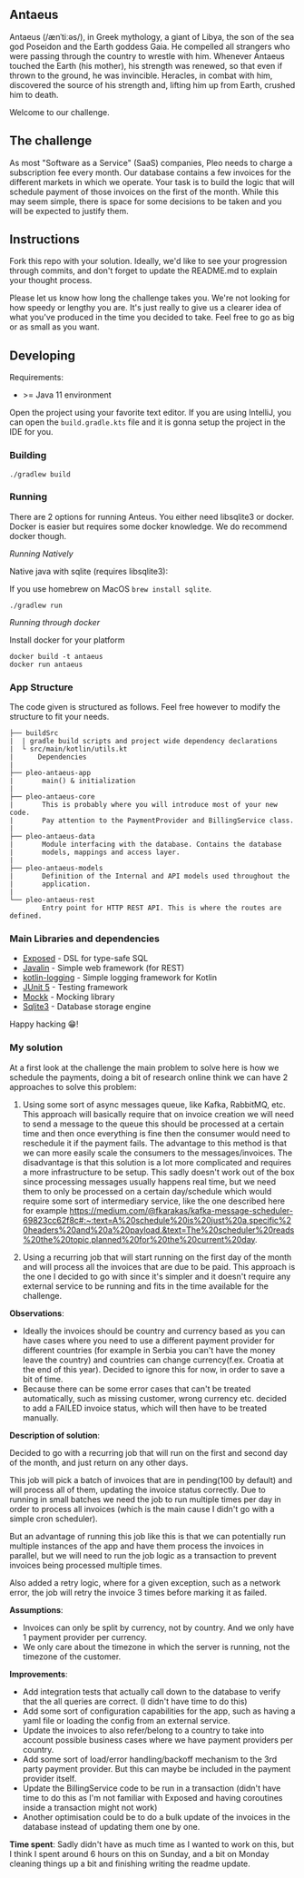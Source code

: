 ## Antaeus

Antaeus (/ænˈtiːəs/), in Greek mythology, a giant of Libya, the son of the sea god Poseidon and the Earth goddess Gaia. He compelled all strangers who were passing through the country to wrestle with him. Whenever Antaeus touched the Earth (his mother), his strength was renewed, so that even if thrown to the ground, he was invincible. Heracles, in combat with him, discovered the source of his strength and, lifting him up from Earth, crushed him to death.

Welcome to our challenge.

## The challenge

As most "Software as a Service" (SaaS) companies, Pleo needs to charge a subscription fee every month. Our database contains a few invoices for the different markets in which we operate. Your task is to build the logic that will schedule payment of those invoices on the first of the month. While this may seem simple, there is space for some decisions to be taken and you will be expected to justify them.

## Instructions

Fork this repo with your solution. Ideally, we'd like to see your progression through commits, and don't forget to update the README.md to explain your thought process.

Please let us know how long the challenge takes you. We're not looking for how speedy or lengthy you are. It's just really to give us a clearer idea of what you've produced in the time you decided to take. Feel free to go as big or as small as you want.

## Developing

Requirements:
- \>= Java 11 environment

Open the project using your favorite text editor. If you are using IntelliJ, you can open the `build.gradle.kts` file and it is gonna setup the project in the IDE for you.

### Building

```
./gradlew build
```

### Running

There are 2 options for running Anteus. You either need libsqlite3 or docker. Docker is easier but requires some docker knowledge. We do recommend docker though.

*Running Natively*

Native java with sqlite (requires libsqlite3):

If you use homebrew on MacOS `brew install sqlite`.

```
./gradlew run
```

*Running through docker*

Install docker for your platform

```
docker build -t antaeus
docker run antaeus
```

### App Structure
The code given is structured as follows. Feel free however to modify the structure to fit your needs.
```
├── buildSrc
|  | gradle build scripts and project wide dependency declarations
|  └ src/main/kotlin/utils.kt 
|      Dependencies
|
├── pleo-antaeus-app
|       main() & initialization
|
├── pleo-antaeus-core
|       This is probably where you will introduce most of your new code.
|       Pay attention to the PaymentProvider and BillingService class.
|
├── pleo-antaeus-data
|       Module interfacing with the database. Contains the database 
|       models, mappings and access layer.
|
├── pleo-antaeus-models
|       Definition of the Internal and API models used throughout the
|       application.
|
└── pleo-antaeus-rest
        Entry point for HTTP REST API. This is where the routes are defined.
```

### Main Libraries and dependencies
* [Exposed](https://github.com/JetBrains/Exposed) - DSL for type-safe SQL
* [Javalin](https://javalin.io/) - Simple web framework (for REST)
* [kotlin-logging](https://github.com/MicroUtils/kotlin-logging) - Simple logging framework for Kotlin
* [JUnit 5](https://junit.org/junit5/) - Testing framework
* [Mockk](https://mockk.io/) - Mocking library
* [Sqlite3](https://sqlite.org/index.html) - Database storage engine

Happy hacking 😁!


### My solution

At a first look at the challenge the main problem to solve here is how we schedule the payments, doing a bit of research online think we can have 2 approaches to solve this problem:

1) Using some sort of async messages queue, like Kafka, RabbitMQ, etc. This approach will basically require that on invoice creation we will need to send a message to the queue this should be processed at a certain time and then once everything is fine then the consumer would need to reschedule it if the payment fails.
The advantage to this method is that we can more easily scale the consumers to the messages/invoices. The disadvantage is that this solution is a lot more complicated and requires a more infrastructure to be setup.
This sadly doesn't work out of the box since processing messages usually happens real time, but we need them to only be processed on a certain day/schedule which would require some sort of intermediary service, like the one described here for example https://medium.com/@fkarakas/kafka-message-scheduler-69823cc62f8c#:~:text=A%20schedule%20is%20just%20a,specific%20headers%20and%20a%20payload.&text=The%20scheduler%20reads%20the%20topic,planned%20for%20the%20current%20day.

2) Using a recurring job that will start running on the first day of the month and will process all the invoices that are due to be paid. This approach is the one I decided to go with since it's simpler and it doesn't require any external service to be running and fits in the time available for the challenge.

**Observations**:

- Ideally the invoices should be country and currency based as you can have cases where you need to use a different payment provider for different countries (for example in Serbia you can't have the money leave the country)
and countries can change currency(f.ex. Croatia at the end of this year). Decided to ignore this for now, in order to save a bit of time.
- Because there can be some error cases that can't be treated automatically, such as missing customer, wrong currency etc. decided to add a FAILED invoice status, which will then have to be treated manually.

**Description of solution**:

Decided to go with a recurring job that will run on the first and second day of the month, and just return on any other days.

This job will pick a batch of invoices that are in pending(100 by default) and will process all of them, updating the invoice status correctly. Due to
running in small batches we need the job to run multiple times per day in order to process all invoices (which is the main cause I didn't go with a simple cron scheduler).

But an advantage of running this job like this is that we can potentially run multiple instances of the app and have them process the invoices in parallel, but we will
need to run the job logic as a transaction to prevent invoices being processed multiple times.

Also added a retry logic, where for a given exception, such as a network error, the job will retry the invoice 3 times before marking it as failed.

**Assumptions**:
- Invoices can only be split by currency, not by country. And we only have 1 payment provider per currency.
- We only care about the timezone in which the server is running, not the timezone of the customer.

**Improvements**:

- Add integration tests that actually call down to the database to verify that the all queries are correct. (I didn't have time to do this)
- Add some sort of configuration capabilities for the app, such as having a yaml file or loading the config from an external service.
- Update the invoices to also refer/belong to a country to take into account possible business cases where we have payment providers per country.
- Add some sort of load/error handling/backoff mechanism to the 3rd party payment provider. But this can maybe be included in the payment provider itself.
- Update the BillingService code to be run in a transaction (didn't have time to do this as I'm not familiar with Exposed and having coroutines inside a transaction might not work)
- Another optimisation could be to do a bulk update of the invoices in the database instead of updating them one by one.

**Time spent**: Sadly didn't have as much time as I wanted to work on this, but I think I spent around 6 hours on this on Sunday, and a bit on Monday cleaning things up a bit and finishing writing the readme update.
